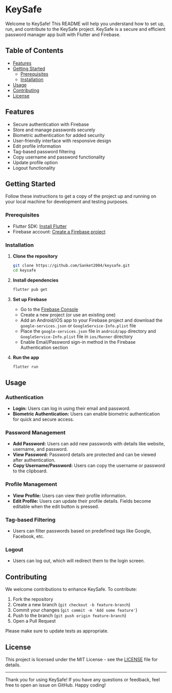 # KeySafe

Welcome to KeySafe! This README will help you understand how to set up, run, and contribute to the KeySafe project. KeySafe is a secure and efficient password manager app built with Flutter and Firebase.

## Table of Contents

- [Features](#features)
- [Getting Started](#getting-started)
  - [Prerequisites](#prerequisites)
  - [Installation](#installation)
- [Usage](#usage)
- [Contributing](#contributing)
- [License](#license)

## Features

- Secure authentication with Firebase
- Store and manage passwords securely
- Biometric authentication for added security
- User-friendly interface with responsive design
- Edit profile information
- Tag-based password filtering
- Copy username and password functionality
- Update profile option
- Logout functionality

## Getting Started

Follow these instructions to get a copy of the project up and running on your local machine for development and testing purposes.

### Prerequisites

- Flutter SDK: [Install Flutter](https://flutter.dev/docs/get-started/install)
- Firebase account: [Create a Firebase project](https://firebase.google.com/)

### Installation

1. **Clone the repository**

    ```sh
    git clone https://github.com/Sanket2004/keysafe.git
    cd keysafe
    ```

2. **Install dependencies**

    ```sh
    flutter pub get
    ```

3. **Set up Firebase**

    - Go to the [Firebase Console](https://console.firebase.google.com/)
    - Create a new project (or use an existing one)
    - Add an Android/iOS app to your Firebase project and download the `google-services.json` or `GoogleService-Info.plist` file
    - Place the `google-services.json` file in `android/app` directory and `GoogleService-Info.plist` file in `ios/Runner` directory
    - Enable Email/Password sign-in method in the Firebase Authentication section

4. **Run the app**

    ```sh
    flutter run
    ```

## Usage

### Authentication

- **Login:** Users can log in using their email and password.
- **Biometric Authentication:** Users can enable biometric authentication for quick and secure access.

### Password Management

- **Add Password:** Users can add new passwords with details like website, username, and password.
- **View Password:** Password details are protected and can be viewed after authentication.
- **Copy Username/Password:** Users can copy the username or password to the clipboard.

### Profile Management

- **View Profile:** Users can view their profile information.
- **Edit Profile:** Users can update their profile details. Fields become editable when the edit button is pressed.

### Tag-based Filtering

- Users can filter passwords based on predefined tags like Google, Facebook, etc.

### Logout

- Users can log out, which will redirect them to the login screen.

## Contributing

We welcome contributions to enhance KeySafe. To contribute:

1. Fork the repository
2. Create a new branch (`git checkout -b feature-branch`)
3. Commit your changes (`git commit -m 'Add some feature'`)
4. Push to the branch (`git push origin feature-branch`)
5. Open a Pull Request

Please make sure to update tests as appropriate.

## License

This project is licensed under the MIT License - see the [LICENSE](LICENSE) file for details.

---

Thank you for using KeySafe! If you have any questions or feedback, feel free to open an issue on GitHub. Happy coding!
